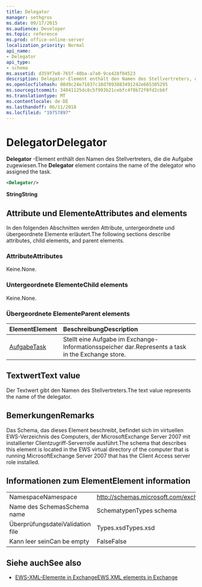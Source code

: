 ```yaml
---
title: Delegator
manager: sethgros
ms.date: 09/17/2015
ms.audience: Developer
ms.topic: reference
ms.prod: office-online-server
localization_priority: Normal
api_name:
- Delegator
api_type:
- schema
ms.assetid: d359f7e8-765f-40ba-a7a0-9ce428f84523
description: Delegator-Element enthält den Namen des Stellvertreters, die die Aufgabe zugewiesen.
ms.openlocfilehash: 00d9c24e71037c10d7093883491242e665305295
ms.sourcegitcommit: 34041125dc8c5f993b21cebfc4f8b72f0fd2cb6f
ms.translationtype: MT
ms.contentlocale: de-DE
ms.lasthandoff: 06/11/2018
ms.locfileid: "19757897"
---
```

# <a name="delegator"></a><span data-ttu-id="1f9ac-103">Delegator</span><span class="sxs-lookup"><span data-stu-id="1f9ac-103">Delegator</span></span>

<span data-ttu-id="1f9ac-104">**Delegator** -Element enthält den Namen des Stellvertreters, die die Aufgabe zugewiesen.</span><span class="sxs-lookup"><span data-stu-id="1f9ac-104">The **Delegator** element contains the name of the delegator who assigned the task.</span></span> 
  
```xml
<Delegator/>
```

<span data-ttu-id="1f9ac-105">**String**</span><span class="sxs-lookup"><span data-stu-id="1f9ac-105">**String**</span></span>

## <a name="attributes-and-elements"></a><span data-ttu-id="1f9ac-106">Attribute und Elemente</span><span class="sxs-lookup"><span data-stu-id="1f9ac-106">Attributes and elements</span></span>

<span data-ttu-id="1f9ac-107">In den folgenden Abschnitten werden Attribute, untergeordnete und übergeordnete Elemente erläutert.</span><span class="sxs-lookup"><span data-stu-id="1f9ac-107">The following sections describe attributes, child elements, and parent elements.</span></span>
  
### <a name="attributes"></a><span data-ttu-id="1f9ac-108">Attribute</span><span class="sxs-lookup"><span data-stu-id="1f9ac-108">Attributes</span></span>

<span data-ttu-id="1f9ac-109">Keine.</span><span class="sxs-lookup"><span data-stu-id="1f9ac-109">None.</span></span>
  
### <a name="child-elements"></a><span data-ttu-id="1f9ac-110">Untergeordnete Elemente</span><span class="sxs-lookup"><span data-stu-id="1f9ac-110">Child elements</span></span>

<span data-ttu-id="1f9ac-111">Keine.</span><span class="sxs-lookup"><span data-stu-id="1f9ac-111">None.</span></span>
  
### <a name="parent-elements"></a><span data-ttu-id="1f9ac-112">Übergeordnete Elemente</span><span class="sxs-lookup"><span data-stu-id="1f9ac-112">Parent elements</span></span>

|<span data-ttu-id="1f9ac-113">**Element**</span><span class="sxs-lookup"><span data-stu-id="1f9ac-113">**Element**</span></span>|<span data-ttu-id="1f9ac-114">**Beschreibung**</span><span class="sxs-lookup"><span data-stu-id="1f9ac-114">**Description**</span></span>|
|:-----|:-----|
|[<span data-ttu-id="1f9ac-115">Aufgabe</span><span class="sxs-lookup"><span data-stu-id="1f9ac-115">Task</span></span>](task.md) <br/> |<span data-ttu-id="1f9ac-116">Stellt eine Aufgabe im Exchange-Informationsspeicher dar.</span><span class="sxs-lookup"><span data-stu-id="1f9ac-116">Represents a task in the Exchange store.</span></span>  <br/> |
   
## <a name="text-value"></a><span data-ttu-id="1f9ac-117">Textwert</span><span class="sxs-lookup"><span data-stu-id="1f9ac-117">Text value</span></span>

<span data-ttu-id="1f9ac-118">Der Textwert gibt den Namen des Stellvertreters.</span><span class="sxs-lookup"><span data-stu-id="1f9ac-118">The text value represents the name of the delegator.</span></span>
  
## <a name="remarks"></a><span data-ttu-id="1f9ac-119">Bemerkungen</span><span class="sxs-lookup"><span data-stu-id="1f9ac-119">Remarks</span></span>

<span data-ttu-id="1f9ac-120">Das Schema, das dieses Element beschreibt, befindet sich im virtuellen EWS-Verzeichnis des Computers, der MicrosoftExchange Server 2007 mit installierter Clientzugriff-Serverrolle ausführt.</span><span class="sxs-lookup"><span data-stu-id="1f9ac-120">The schema that describes this element is located in the EWS virtual directory of the computer that is running MicrosoftExchange Server 2007 that has the Client Access server role installed.</span></span>
  
## <a name="element-information"></a><span data-ttu-id="1f9ac-121">Informationen zum Element</span><span class="sxs-lookup"><span data-stu-id="1f9ac-121">Element information</span></span>

|||
|:-----|:-----|
|<span data-ttu-id="1f9ac-122">Namespace</span><span class="sxs-lookup"><span data-stu-id="1f9ac-122">Namespace</span></span>  <br/> |http://schemas.microsoft.com/exchange/services/2006/types  <br/> |
|<span data-ttu-id="1f9ac-123">Name des Schemas</span><span class="sxs-lookup"><span data-stu-id="1f9ac-123">Schema name</span></span>  <br/> |<span data-ttu-id="1f9ac-124">Schematypen</span><span class="sxs-lookup"><span data-stu-id="1f9ac-124">Types schema</span></span>  <br/> |
|<span data-ttu-id="1f9ac-125">Überprüfungsdatei</span><span class="sxs-lookup"><span data-stu-id="1f9ac-125">Validation file</span></span>  <br/> |<span data-ttu-id="1f9ac-126">Types.xsd</span><span class="sxs-lookup"><span data-stu-id="1f9ac-126">Types.xsd</span></span>  <br/> |
|<span data-ttu-id="1f9ac-127">Kann leer sein</span><span class="sxs-lookup"><span data-stu-id="1f9ac-127">Can be empty</span></span>  <br/> |<span data-ttu-id="1f9ac-128">False</span><span class="sxs-lookup"><span data-stu-id="1f9ac-128">False</span></span>  <br/> |
   
## <a name="see-also"></a><span data-ttu-id="1f9ac-129">Siehe auch</span><span class="sxs-lookup"><span data-stu-id="1f9ac-129">See also</span></span>

- [<span data-ttu-id="1f9ac-130">EWS-XML-Elemente in Exchange</span><span class="sxs-lookup"><span data-stu-id="1f9ac-130">EWS XML elements in Exchange</span></span>](ews-xml-elements-in-exchange.md)

